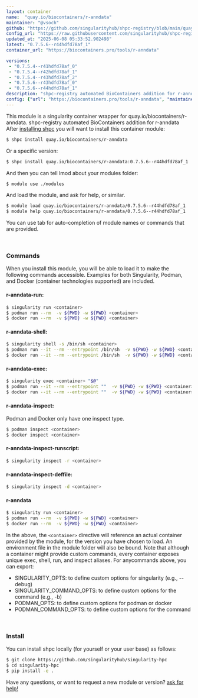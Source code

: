 ```yaml
---
layout: container
name:  "quay.io/biocontainers/r-anndata"
maintainer: "@vsoch"
github: "https://github.com/singularityhub/shpc-registry/blob/main/quay.io/biocontainers/r-anndata/container.yaml"
config_url: "https://raw.githubusercontent.com/singularityhub/shpc-registry/main/quay.io/biocontainers/r-anndata/container.yaml"
updated_at: "2025-06-08 05:33:52.902498"
latest: "0.7.5.6--r44hdfd78af_1"
container_url: "https://biocontainers.pro/tools/r-anndata"

versions:
 - "0.7.5.4--r41hdfd78af_0"
 - "0.7.5.4--r42hdfd78af_1"
 - "0.7.5.4--r43hdfd78af_2"
 - "0.7.5.6--r43hdfd78af_0"
 - "0.7.5.6--r44hdfd78af_1"
description: "shpc-registry automated BioContainers addition for r-anndata"
config: {"url": "https://biocontainers.pro/tools/r-anndata", "maintainer": "@vsoch", "description": "shpc-registry automated BioContainers addition for r-anndata", "latest": {"0.7.5.6--r44hdfd78af_1": "sha256:4f6c64812925f6c846c8694f3d00c487f998d7fe8add42ba90efeee39d4d69a2"}, "tags": {"0.7.5.4--r41hdfd78af_0": "sha256:221ffed999bdfadda221aa48191e7dacf16d1ffad3271bbe9c93c2e0d4cb3c96", "0.7.5.4--r42hdfd78af_1": "sha256:bc2ed019f8cc88733c4bc4822c32b4ae8a9d88fd16fcdbb808cf06a0ef74e6aa", "0.7.5.4--r43hdfd78af_2": "sha256:af719aa806bed7b410dddc3ae50c5d54dc83772cd5bf1887d4319430eb705e5f", "0.7.5.6--r43hdfd78af_0": "sha256:9ef685b892761923245a8ebb90bd2c3606ef23d61a020bc0b694454f7cdc2d07", "0.7.5.6--r44hdfd78af_1": "sha256:4f6c64812925f6c846c8694f3d00c487f998d7fe8add42ba90efeee39d4d69a2"}, "docker": "quay.io/biocontainers/r-anndata"}
---
```


This module is a singularity container wrapper for quay.io/biocontainers/r-anndata.
shpc-registry automated BioContainers addition for r-anndata
After [installing shpc](#install) you will want to install this container module:


```bash
$ shpc install quay.io/biocontainers/r-anndata
```

Or a specific version:

```bash
$ shpc install quay.io/biocontainers/r-anndata:0.7.5.6--r44hdfd78af_1
```

And then you can tell lmod about your modules folder:

```bash
$ module use ./modules
```

And load the module, and ask for help, or similar.

```bash
$ module load quay.io/biocontainers/r-anndata/0.7.5.6--r44hdfd78af_1
$ module help quay.io/biocontainers/r-anndata/0.7.5.6--r44hdfd78af_1
```

You can use tab for auto-completion of module names or commands that are provided.

<br>

### Commands

When you install this module, you will be able to load it to make the following commands accessible.
Examples for both Singularity, Podman, and Docker (container technologies supported) are included.

#### r-anndata-run:

```bash
$ singularity run <container>
$ podman run --rm  -v ${PWD} -w ${PWD} <container>
$ docker run --rm  -v ${PWD} -w ${PWD} <container>
```

#### r-anndata-shell:

```bash
$ singularity shell -s /bin/sh <container>
$ podman run --it --rm --entrypoint /bin/sh  -v ${PWD} -w ${PWD} <container>
$ docker run --it --rm --entrypoint /bin/sh  -v ${PWD} -w ${PWD} <container>
```

#### r-anndata-exec:

```bash
$ singularity exec <container> "$@"
$ podman run --it --rm --entrypoint ""  -v ${PWD} -w ${PWD} <container> "$@"
$ docker run --it --rm --entrypoint ""  -v ${PWD} -w ${PWD} <container> "$@"
```

#### r-anndata-inspect:

Podman and Docker only have one inspect type.

```bash
$ podman inspect <container>
$ docker inspect <container>
```

#### r-anndata-inspect-runscript:

```bash
$ singularity inspect -r <container>
```

#### r-anndata-inspect-deffile:

```bash
$ singularity inspect -d <container>
```



#### r-anndata

```bash
$ singularity run <container>
$ podman run --rm  -v ${PWD} -w ${PWD} <container>
$ docker run --rm  -v ${PWD} -w ${PWD} <container>
```


In the above, the `<container>` directive will reference an actual container provided
by the module, for the version you have chosen to load. An environment file in the
module folder will also be bound. Note that although a container
might provide custom commands, every container exposes unique exec, shell, run, and
inspect aliases. For anycommands above, you can export:

 - SINGULARITY_OPTS: to define custom options for singularity (e.g., --debug)
 - SINGULARITY_COMMAND_OPTS: to define custom options for the command (e.g., -b)
 - PODMAN_OPTS: to define custom options for podman or docker
 - PODMAN_COMMAND_OPTS: to define custom options for the command

<br>

### Install

You can install shpc locally (for yourself or your user base) as follows:

```bash
$ git clone https://github.com/singularityhub/singularity-hpc
$ cd singularity-hpc
$ pip install -e .
```

Have any questions, or want to request a new module or version? [ask for help!](https://github.com/singularityhub/singularity-hpc/issues)